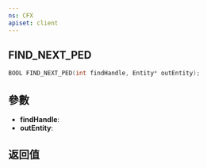 ```yaml
---
ns: CFX
apiset: client
---
```

## FIND_NEXT_PED

```c
BOOL FIND_NEXT_PED(int findHandle, Entity* outEntity);
```


## 參數
* **findHandle**: 
* **outEntity**: 

## 返回值
